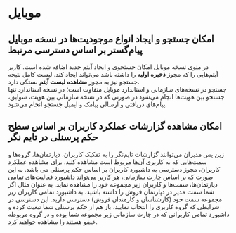 # موبایل
## امکان جستجو و ایجاد انواع موجودیت‌ها در نسخه موبایل پیام‌گستر بر اساس دسترسی مرتبط

در منوی نسخه موبایل امکان جستجوی و ایجاد آیتم جدید اضافه شده است. کاربر آیتم‌هایی را که مجوز **ذخیره اولیه** را داشته باشد می‌تواند ایجاد کند. لیست کامل نتیجه جستجو نیز به مجوز **مشاهده لیست آیتم** بستگی دارد. <br>
جستجو در نسخه‌های سازمانی و استاندارد موبایل متفاوت است؛ در نسخه استاندارد تنها جستجو بین هویت‌ها انجام می‌شود در صورتی که در نسخه سازمانی بین هویت، سوابق، پیام‌های دریافتی و ارسالی پیامک و ایمیل جستجو انجام می‌شود.

## امکان مشاهده گزارشات عملکرد کاربران بر اساس سطح حکم پرسنلی در تایم نگر

زین پس مدیران می‌توانند گزارشات تایم‌نگر را به تفکیک کاربران، دپارتمان‌ها، گروه‌ها و سمت‌هایی که به کاربری آن‌ها مربوط است مشاهده کنند. 
برای مشاهده عملکرد کاربران، مجوز دسترسی به داشبورد کاربران بر اساس حکم پرسنلی می باشد. به این صورت که بر اساس چارت سازمانی، هر کاربر می‌تواند داشبورد فعالیت‌های تمامی دپارتمان‌ها، سمت‌ها و کاربران زیر مجموعه خود را مشاهده نماید.
به عنوان مثال اگر شما سمت مدیر در دپارتمان فروش را داشته باشید، به داشبورد تمامی کاربران زیر مجموعه سمت خود  (کارشناسان و کارمندان فروش) دسترسی دارید. 
این دسترسی در شرایطی که گروه کاربری را انتخاب نمایید، باز هم از حکم پرسنلی شما تبعیت کرده و داشبورد تمامی کاربرانی که در چارت سازمانی زیر مجموعه شما بوده و در گروه مربوطه عضو هستند را مشاهده خواهید کرد.

